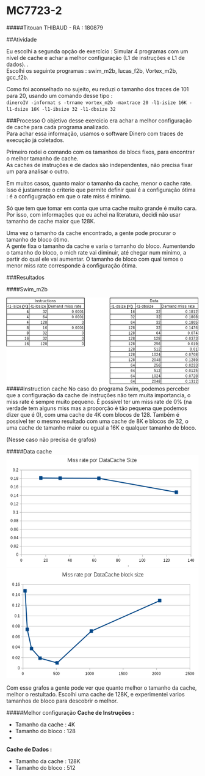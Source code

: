 # MC7723-2
#####Titouan THIBAUD - RA : 180879

##Atividade

Eu escolhi a segunda opção de exercício : Simular 4 programas com um nível de cache e achar a melhor configuração (L1 de instruções e L1 de dados). .   
Escolhi os seguinte programas : swim_m2b, lucas_f2b, Vortex_m2b, gcc_f2b.   

Como foi aconselhado no sujeito, eu reduzi o tamanho dos traces de 101 para 20, usando um comando desse tipo :    
`dineroIV -informat s -trname vortex_m2b -maxtrace 20 -l1-isize 16K -l1-dsize 16K -l1-ibsize 32 -l1-dbsize 32`

###Processo 
O objetivo desse exercicio era achar a melhor configuração de cache para cada programa analizado.   
Para achar essa informação, usamos o software Dinero com traces de execução já coletados.   

Primeiro rodei o comando com os tamanhos de blocs fixos, para encontrar o melhor tamanho de cache.  
As caches de instruções e de dados são independentes, não precisa fixar um para analisar o outro.    

Em muitos casos, quanto maior o tamanho da cache, menor o cache rate. Isso é justamente o criterio que permite definir qual é a configuração ótima : é a configugração em que o rate miss é minimo. 
  
Só que tem que tomar em conta que uma cache muito grande é muito cara. Por isso, com informações que eu achei na literatura, decidi não usar tamanho de cache maior que 128K.
  
Uma vez o tamanho da cache encontrado, a gente pode procurar o tamanho de bloco ótimo.  
A gente fixa o tamanho da cache e varia o tamanho do bloco. Aumentendo o tamanho do bloco, o mich rate vai diminuir, até chegar num minimo, a partir do qual ele vai aumentar. 
O tamanho de bloco com qual temos o menor miss rate corresponde á configuração ótima.

###Resultados

####Swim_m2b

![resultados](https://github.com/titooan/MC723/blob/master/exercicio2/swim/table.png "resultados")
#####Instruction cache
No caso do programa Swim, podemos perceber que a configuração da cache de instruções não tem muita importancia, o miss rate é sempre muito pequeno. 
É possivel ter um miss rate de 0% (na verdade tem alguns miss mas a proporção é tão pequena que podemos dizer que é 0), com uma cache de 4K com blocos de 128.
Também é possivel ter o mesmo resultado com uma cache de 8K e blocos de 32, o uma cache de tamanho maior ou egual a 16K e qualquer tamanho de bloco. 

(Nesse caso não precisa de grafos)

#####Data cache
![resultados](https://github.com/titooan/MC723/blob/master/exercicio2/swim/dsize.png "resultados")
![resultados](https://github.com/titooan/MC723/blob/master/exercicio2/swim/dbsize.png "resultados")

Com esse grafos a gente pode ver que quanto melhor o tamanho da cache, melhor o restultado. 
Escolhi uma cache de 128K, e experimentei varios tamanhos de bloco para descobrir o melhor.

#####Melhor configuração
**Cache de Instruções :**
* Tamanho da cache : 4K
* Tamanho do bloco : 128
* 
**Cache de Dados :**
* Tamanho da cache : 128K
* Tamanho do bloco : 512
